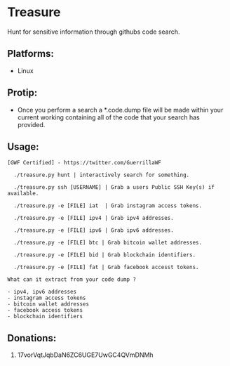 # Treasure
Hunt for sensitive information through githubs code search.

Platforms:
---------
- Linux

Protip:
------------
- Once you perform a search a *.code.dump file will be made within your current working containing all of the code that your search has provided.

Usage:
------

    [GWF Certified] - https://twitter.com/GuerrillaWF

      ./treasure.py hunt | interactively search for something.

      ./treasure.py ssh [USERNAME] | Grab a users Public SSH Key(s) if available.

      ./treasure.py -e [FILE] iat  | Grab instagram access tokens.

      ./treasure.py -e [FILE] ipv4 | Grab ipv4 addresses.

      ./treasure.py -e [FILE] ipv6 | Grab ipv6 addresses.

      ./treasure.py -e [FILE] btc | Grab bitcoin wallet addresses.

      ./treasure.py -e [FILE] bid | Grab blockchain identifiers.

      ./treasure.py -e [FILE] fat | Grab facebook accesst tokens.

    What can it extract from your code dump ?

    - ipv4, ipv6 addresses
    - instagram access tokens
    - bitcoin wallet addresses
    - facebook access tokens
    - blockchain identifiers

Donations:
----------
1. 17vorVqtJqbDaN6ZC6UGE7UwGC4QVmDNMh
